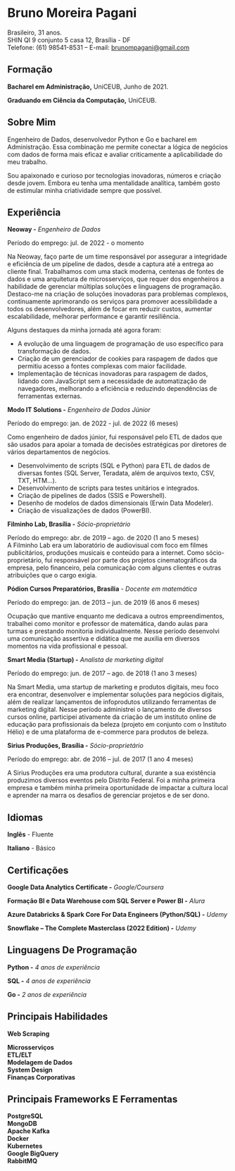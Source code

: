 # Bruno Moreira Pagani

Brasileiro, 31 anos.  
SHIN QI 9 conjunto 5 casa 12, Brasília \- DF  
Telefone: (61) 98541-8531 – E-mail: brunompagani@gmail.com

## Formação

**Bacharel em Administração,** UniCEUB, Junho de 2021\.

**Graduando em Ciência da Computação,** UniCEUB.

## Sobre Mim

Engenheiro de Dados, desenvolvedor Python e Go e bacharel em Administração. Essa combinação me permite conectar a lógica de negócios com dados de forma mais eficaz e avaliar criticamente a aplicabilidade do meu trabalho.

Sou apaixonado e curioso por tecnologias inovadoras, números e criação desde jovem. Embora eu tenha uma mentalidade analítica, também gosto de estimular minha criatividade sempre que possível.

## Experiência

**Neoway \-** *Engenheiro de Dados*

Período do emprego: jul. de 2022 \- o momento

Na Neoway, faço parte de um time responsável por assegurar a integridade e eficiência de um pipeline de dados, desde a captura até a entrega ao cliente final. Trabalhamos com uma stack moderna, centenas de fontes de dados e uma arquitetura de microsserviços, que requer dos engenheiros a habilidade de gerenciar múltiplas soluções e linguagens de programação. Destaco-me na criação de soluções inovadoras para problemas complexos, continuamente aprimorando os serviços para promover acessibilidade a todos os desenvolvedores, além de focar em reduzir custos, aumentar escalabilidade, melhorar performance e garantir resiliência.

Alguns destaques da minha jornada até agora foram:

* A evolução de uma linguagem de programação de uso específico para transformação de dados.  
* Criação de um gerenciador de cookies para raspagem de dados que permitiu acesso a fontes complexas com maior facilidade.  
* Implementação de técnicas inovadoras para raspagem de dados, lidando com JavaScript sem a necessidade de automatização de navegadores, melhorando a eficiência e reduzindo dependências de ferramentas externas.

**Modo IT Solutions \-** *Engenheiro de Dados Júnior*

Período do emprego: jan. de 2022 \- jul. de 2022 (6 meses)

Como engenheiro de dados júnior, fui responsável pelo ETL de dados que são usados ​​para apoiar a tomada de decisões estratégicas por diretores de vários departamentos de negócios.

* Desenvolvimento de scripts (SQL e Python) para ETL de dados de diversas fontes (SQL Server, Teradata, além de arquivos texto, CSV, TXT, HTM...).  
* Desenvolvimento de scripts para testes unitários e integrados.  
* Criação de pipelines de dados (SSIS e Powershell).  
* Desenho de modelos de dados dimensionais (Erwin Data Modeler).  
* Criação de visualizações de dados (PowerBI).

**Filminho Lab, Brasília \-** *Sócio-proprietário*

Período do emprego: abr. de 2019 – ago. de 2020 (1 ano 5 meses)  
A Filminho Lab era um laboratório de audiovisual com foco em filmes publicitários, produções musicais e conteúdo para a internet. Como sócio-proprietário, fui responsável por parte dos projetos cinematográficos da empresa, pelo financeiro, pela comunicação com alguns clientes e outras atribuições que o cargo exigia.

**Pódion Cursos Preparatórios, Brasília** *\- Docente em matemática*

Período do emprego: jan. de 2013 – jun. de 2019 (6 anos 6 meses)

Ocupação que mantive enquanto me dedicava a outros empreendimentos, trabalhei como monitor e professor de matemática, dando aulas para turmas e prestando monitoria individualmente. Nesse período desenvolvi uma comunicação assertiva e didática que me auxilia em diversos momentos na vida profissional e pessoal.

**Smart Media (Startup) \-** *Analista de marketing digital*

Período do emprego: jun. de 2017 – ago. de 2018 (1 ano 3 meses)

Na Smart Media, uma startup de marketing e produtos digitais, meu foco era encontrar, desenvolver e implementar soluções para negócios digitais, além de realizar lançamentos de infoprodutos utilizando ferramentas de marketing digital. Nesse período administrei o lançamento de diversos cursos online, participei ativamente da criação de um instituto online de educação para profissionais da beleza (projeto em conjunto com o Instituto Hélio) e de uma plataforma de e-commerce para produtos de beleza.

**Sirius Produções, Brasília \-** *Sócio-proprietário*

Período do emprego: abr. de 2016 – jul. de 2017 (1 ano 4 meses)

A Sirius Produções era uma produtora cultural, durante a sua existência produzimos diversos eventos pelo Distrito Federal. Foi a minha primeira empresa e também minha primeira oportunidade de impactar a cultura local e aprender na marra os desafios de gerenciar projetos e de ser dono.

## Idiomas

**Inglês** \- Fluente

**Italiano** \- Básico

## Certificações

**Google Data Analytics Certificate \-** *Google/Coursera*

**Formação BI e Data Warehouse com SQL Server e Power BI \-** *Alura*

**Azure Databricks & Spark Core For Data Engineers (Python/SQL) \-** *Udemy*

**Snowflake – The Complete Masterclass (2022 Edition) \-** *Udemy*

## Linguagens De Programação

**Python \-** *4 anos de experiência*

**SQL \-** *4 anos de experiência*

**Go \-** *2 anos de experiência*

## Principais Habilidades

**Web Scraping**

**Microsserviços**  
**ETL/ELT**  
**Modelagem de Dados**  
**System Design**  
**Finanças Corporativas**

## Principais Frameworks E Ferramentas

**PostgreSQL**  
**MongoDB**  
**Apache Kafka**  
**Docker**  
**Kubernetes**  
**Google BigQuery**  
**RabbitMQ**